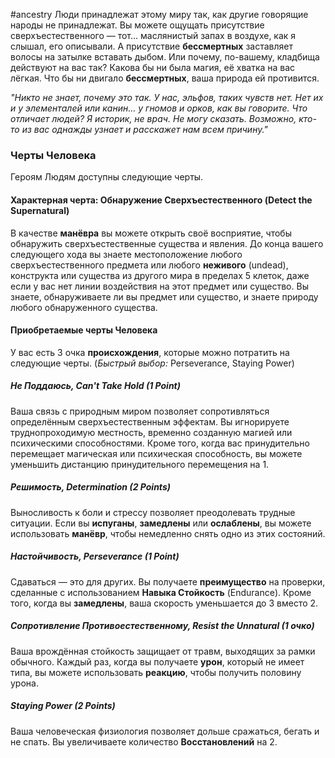 #ancestry 
Люди принадлежат этому миру так, как другие говорящие народы не принадлежат. Вы можете ощущать присутствие сверхъестественного — тот… маслянистый запах в воздухе, как я слышал, его описывали. А присутствие **бессмертных** заставляет волосы на затылке вставать дыбом. Или почему, по-вашему, кладбища действуют на вас так? Какова бы ни была магия, её хватка на вас лёгкая. Что бы ни двигало **бессмертных**, ваша природа ей противится.

_"Никто не знает, почему это так. У нас, эльфов, таких чувств нет. Нет их и у элементалей или канин… у гномов и орков, как вы говорите. Что отличает людей? Я историк, не врач. Не могу сказать. Возможно, кто-то из вас однажды узнает и расскажет нам всем причину."_

### Черты Человека
Героям Людям доступны следующие черты.
#### Характерная черта: Обнаружение Сверхъестественного (Detect the Supernatural)
В качестве **манёвра** вы можете открыть своё восприятие, чтобы обнаружить сверхъестественные существа и явления. До конца вашего следующего хода вы знаете местоположение любого сверхъестественного предмета или любого **неживого** (undead), конструкта или существа из другого мира в пределах 5 клеток, даже если у вас нет линии воздействия на этот предмет или существо. Вы знаете, обнаруживаете ли вы предмет или существо, и знаете природу любого обнаруженного существа.
#### Приобретаемые черты Человека

У вас есть 3 очка **происхождения**, которые можно потратить на следующие черты. (_Быстрый выбор:_ Perseverance, Staying Power)
##### Не Поддаюсь, Can't Take Hold (1 Point)
Ваша связь с природным миром позволяет сопротивляться определённым сверхъестественным эффектам. Вы игнорируете труднопроходимую местность, временно созданную магией или психическими способностями. Кроме того, когда вас принудительно перемещает магическая или психическая способность, вы можете уменьшить дистанцию принудительного перемещения на 1.
##### Решимость, Determination (2 Points)
Выносливость к боли и стрессу позволяет преодолевать трудные ситуации. Если вы **испуганы**, **замедлены** или **ослаблены**, вы можете использовать **манёвр**, чтобы немедленно снять одно из этих состояний.
##### Настойчивость, Perseverance (1 Point)
Сдаваться — это для других. Вы получаете **преимущество** на проверки, сделанные с использованием **Навыка Стойкость** (Endurance). Кроме того, когда вы **замедлены**, ваша скорость уменьшается до 3 вместо 2.
##### Сопротивление Противоестественному, Resist the Unnatural (1 очко)
Ваша врождённая стойкость защищает от травм, выходящих за рамки обычного. Каждый раз, когда вы получаете **урон**, который не имеет типа, вы можете использовать **реакцию**, чтобы получить половину урона.
##### Staying Power (2 Points)
Ваша человеческая физиология позволяет дольше сражаться, бегать и не спать. Вы увеличиваете количество **Восстановлений** на 2.

